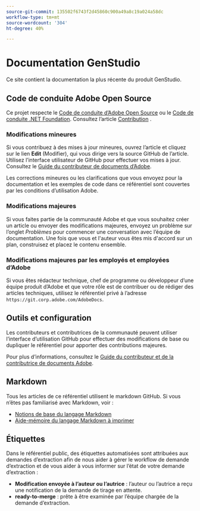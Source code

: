 ```yaml
---
source-git-commit: 135502f6743f2d45860c900a49a8c19a024a58dc
workflow-type: tm+mt
source-wordcount: '304'
ht-degree: 40%

---
```

# Documentation GenStudio

Ce site contient la documentation la plus récente du produit GenStudio.

## Code de conduite Adobe Open Source

Ce projet respecte le [Code de conduite d’Adobe Open Source](code-of-conduct.md) ou le [Code de conduite .NET Foundation](https://dotnetfoundation.org/about/policies/code-of-conduct). Consultez l’article [Contribution](contributing.md) .

### Modifications mineures

Si vous contribuez à des mises à jour mineures, ouvrez l’article et cliquez sur le lien **Edit** (Modifier), qui vous dirige vers la source GitHub de l’article. Utilisez l’interface utilisateur de GitHub pour effectuer vos mises à jour. Consultez le [Guide du contributeur de documents d’Adobe](https://experienceleague.adobe.com/fr/docs/contributor/contributor-guide/introduction).

Les corrections mineures ou les clarifications que vous envoyez pour la documentation et les exemples de code dans ce référentiel sont couvertes par les conditions d’utilisation Adobe.

### Modifications majeures

Si vous faites partie de la communauté Adobe et que vous souhaitez créer un article ou envoyer des modifications majeures, envoyez un problème sur l’onglet _Problèmes_ pour commencer une conversation avec l’équipe de documentation. Une fois que vous et l&#39;auteur vous êtes mis d&#39;accord sur un plan, construisez et placez le contenu ensemble.

### Modifications majeures par les employés et employées d’Adobe

Si vous êtes rédacteur technique, chef de programme ou développeur d’une équipe produit d’Adobe et que votre rôle est de contribuer ou de rédiger des articles techniques, utilisez le référentiel privé à l’adresse `https://git.corp.adobe.com/AdobeDocs`.

## Outils et configuration

Les contributeurs et contributrices de la communauté peuvent utiliser l’interface d’utilisation GitHub pour effectuer des modifications de base ou dupliquer le référentiel pour apporter des contributions majeures.

Pour plus d’informations, consultez le [Guide du contributeur et de la contributrice de documents Adobe](https://experienceleague.adobe.com/fr/docs/contributor/contributor-guide/introduction).

## Markdown

Tous les articles de ce référentiel utilisent le markdown GitHub. Si vous n’êtes pas familiarisé avec Markdown, voir :

- [Notions de base du langage Markdown](https://docs.github.com/fr/get-started/writing-on-github/getting-started-with-writing-and-formatting-on-github/basic-writing-and-formatting-syntax)
- [Aide-mémoire du langage Markdown à imprimer](https://docs.github.com/en/get-started/getting-started-with-git/git-cheatsheet)

## Étiquettes

Dans le référentiel public, des étiquettes automatisées sont attribuées aux demandes d’extraction afin de nous aider à gérer le workflow de demande d’extraction et de vous aider à vous informer sur l’état de votre demande d’extraction :

- **Modification envoyée à l’auteur ou l’autrice** : l’auteur ou l’autrice a reçu une notification de la demande de tirage en attente.
- **ready-to-merge** : prête à être examinée par l’équipe chargée de la demande d’extraction.
